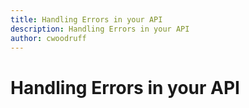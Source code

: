 ```yaml
---
title: Handling Errors in your API
description: Handling Errors in your API
author: cwoodruff
---
```

# Handling Errors in your API